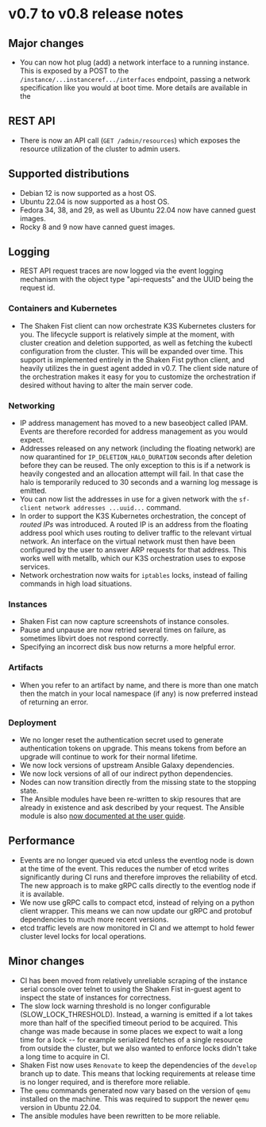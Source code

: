 # v0.7 to v0.8 release notes

## Major changes

* You can now hot plug (add) a network interface to a running instance. This is
  exposed by a POST to the `/instance/...instanceref.../interfaces` endpoint, passing
  a network specification like you would at boot time. More details are available
  in the

## REST API

* There is now an API call (`GET /admin/resources`) which exposes the resource
  utilization of the cluster to admin users.

## Supported distributions

* Debian 12 is now supported as a host OS.
* Ubuntu 22.04 is now supported as a host OS.
* Fedora 34, 38, and 29, as well as Ubuntu 22.04 now have canned guest images.
* Rocky 8 and 9 now have canned guest images.

## Logging

* REST API request traces are now logged via the event logging mechanism with
  the object type "api-requests" and the UUID being the request id.

### Containers and Kubernetes

* The Shaken Fist client can now orchestrate K3S Kubernetes clusters for you. The
  lifecycle support is relatively simple at the moment, with cluster creation and
  deletion supported, as well as fetching the kubectl configuration from the
  cluster. This will be expanded over time. This support is implemented entirely
  in the Shaken Fist python client, and heavily utilizes the in guest agent
  added in v0.7. The client side nature of the orchestration makes it easy for you
  to customize the orchestration if desired without having to alter the main
  server code.

### Networking

* IP address management has moved to a new baseobject called IPAM. Events are
  therefore recorded for address management as you would expect.
* Addresses released on any network (including the floating network) are now
  quarantined for `IP_DELETION_HALO_DURATION` seconds after deletion before they
  can be reused. The only exception to this is if a network is heavily congested
  and an allocation attempt will fail. In that case the halo is temporarily
  reduced to 30 seconds and a warning log message is emitted.
* You can now list the addresses in use for a given network with the
  `sf-client network addresses ...uuid...` command.
* In order to support the K3S Kubernetes orchestration, the concept of *routed
  IPs* was introduced. A routed IP is an address from the floating address pool
  which uses routing to deliver traffic to the relevant virtual network. An
  interface on the virtual network must then have been configured by the user to
  answer ARP requests for that address. This works well with metallb, which our
  K3S orchestration uses to expose services.
* Network orchestration now waits for `iptables` locks, instead of failing
  commands in high load situations.

### Instances

* Shaken Fist can now capture screenshots of instance consoles.
* Pause and unpause are now retried several times on failure, as sometimes libvirt
  does not respond correctly.
* Specifying an incorrect disk bus now returns a more helpful error.

### Artifacts

* When you refer to an artifact by name, and there is more than one match then
  the match in your local namespace (if any) is now preferred instead of returning
  an error.

### Deployment

* We no longer reset the authentication secret used to generate authentication
  tokens on upgrade. This means tokens from before an upgrade will continue to work
  for their normal lifetime.
* We now lock versions of upstream Ansible Galaxy dependencies.
* We now lock versions of all of our indirect python dependencies.
* Nodes can now transition directly from the missing state to the stopping state.
* The Ansible modules have been re-written to skip resoures that are already in
  existence and ask described by your request. The Ansible module is also [now
  documented at the user guide](/user_guide/ansible).

## Performance

* Events are no longer queued via etcd unless the eventlog node is down at the
  time of the event. This reduces the number of etcd writes significantly during
  CI runs and therefore improves the reliability of etcd. The new approach is
  to make gRPC calls directly to the eventlog node if it is available.
* We now use gRPC calls to compact etcd, instead of relying on a python client
  wrapper. This means we can now update our gRPC and protobuf dependencies to
  much more recent versions.
* etcd traffic levels are now monitored in CI and we attempt to hold fewer
  cluster level locks for local operations.

## Minor changes

* CI has been moved from relatively unreliable scraping of the instance serial
  console over telnet to using the Shaken Fist in-guest agent to inspect the
  state of instances for correctness.
* The slow lock warning threshold is no longer configurable (SLOW_LOCK_THRESHOLD).
  Instead, a warning is emitted if a lot takes more than half of the specified
  timeout period to be acquired. This change was made because in some places we
  expect to wait a long time for a lock -- for example serialized fetches of a
  single resource from outside the cluster, but we also wanted to enforce locks
  didn't take a long time to acquire in CI.
* Shaken Fist now uses `Renovate` to keep the dependencies of the `develop`
  branch up to date. This means that locking requirements at release time is no
  longer required, and is therefore more reliable.
* The `qemu` commands generated now vary based on the version of `qemu` installed
  on the machine. This was required to support the newer `qemu` version in
  Ubuntu 22.04.
* The ansible modules have been rewritten to be more reliable.